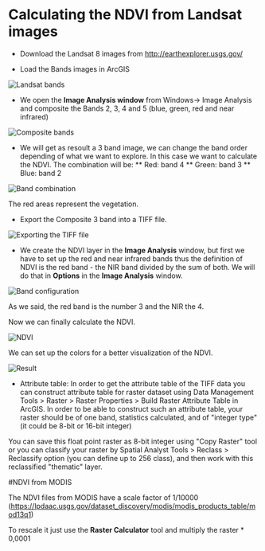 # Calculating the NDVI from Landsat images

* Download the Landsat 8 images from http://earthexplorer.usgs.gov/

* Load the Bands images in ArcGIS

![Landsat bands](https://raw.githubusercontent.com/biometry/ArcGis/master/Images/NDVI/Landsat%20bands.PNG)

* We open the <b>Image Analysis window</b> from Windows-> Image Analysis and composite the Bands 2, 3, 4 and 5 (blue, green, red and near infrared)

![Composite bands](https://raw.githubusercontent.com/biometry/ArcGis/master/Images/NDVI/Composite%20bands.PNG)

* We will get as resoult a 3 band image, we can change the band order depending of what we want to explore.
In this case we want to calculate the NDVI. The combination will be:
** Red: band 4
** Green: band 3
** Blue: band 2

![Band combination](https://raw.githubusercontent.com/biometry/ArcGis/master/Images/NDVI/Band%20combination.PNG)

The red areas represent the vegetation.

* Export the Composite 3 band into a TIFF file.

![Exporting the TIFF file](https://raw.githubusercontent.com/biometry/ArcGis/master/Images/NDVI/export%20tiff.PNG)

* We create the NDVI layer in the <b>Image Analysis</b> window, but first  we have to set up the red and near infrared bands thus the definition of NDVI is the red band - the NIR band divided by the sum of both.
We will do that in <b>Options</b> in the <b>Image Analysis</b> window.

![Band configuration](https://raw.githubusercontent.com/biometry/ArcGis/master/Images/NDVI/Bands%20config.PNG)

As we said, the red band is the number 3 and the NIR the 4.

Now we can finally calculate the NDVI.

![NDVI](https://raw.githubusercontent.com/biometry/ArcGis/master/Images/NDVI/NDVI.PNG)

We can set up the colors for a better visualization of the NDVI.

![Result](https://raw.githubusercontent.com/biometry/ArcGis/master/Images/NDVI/final.PNG)

* Attribute table: 
In order to get the attribute table of the TIFF data you can construct attribute table for raster dataset using Data Management Tools > Raster > Raster Properties > Build Raster Attribute Table in ArcGIS. In order to be able to construct such an attribute table, your raster should be of one band, statistics calculated, and of "integer type" (it could be 8-bit or 16-bit integer) 

You can save this float point raster as 8-bit integer using "Copy Raster" tool or you can classify your raster by Spatial Analyst Tools > Reclass > Reclassify option (you can define up to 256 class), and then work with this reclassified "thematic" layer. 

#NDVI from MODIS

The NDVI files from MODIS have a scale factor of 1/10000 (https://lpdaac.usgs.gov/dataset_discovery/modis/modis_products_table/mod13q1)

To rescale it just use the <b> Raster Calculator</b> tool and multiply the raster * 0,0001


